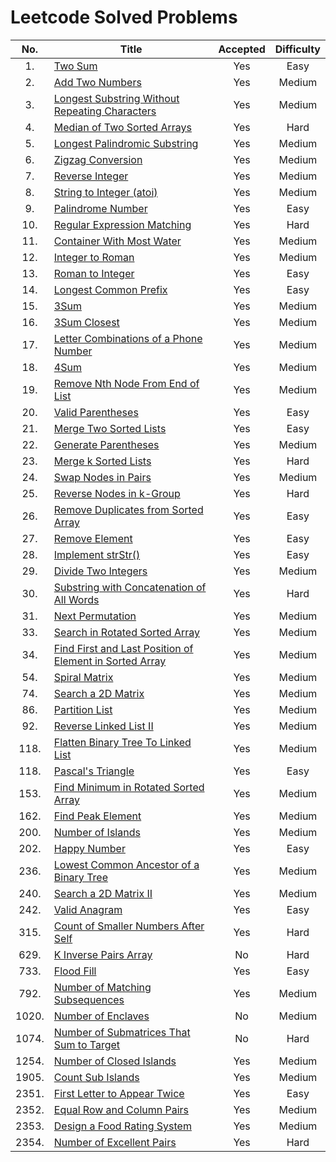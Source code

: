# Leetcode Solved Problems

|  No.  | Title                                                                                                                                              | Accepted | Difficulty |
| :---: | -------------------------------------------------------------------------------------------------------------------------------------------------- | :------: | :--------: |
|  1.   | [Two Sum](https://leetcode.com/problems/two-sum)                                                                                                   |   Yes    |    Easy    |
|  2.   | [Add Two Numbers](https://leetcode.com/add-two-numbers)                                                                                            |   Yes    |   Medium   |
|  3.   | [Longest Substring Without Repeating Characters](https://leetcode.com/problems/longest-substring-without-repeating-characters/)                    |   Yes    |   Medium   |
|  4.   | [Median of Two Sorted Arrays](https://leetcode.com/problems/median-of-two-sorted-arrays/)                                                          |   Yes    |    Hard    |
|  5.   | [Longest Palindromic Substring](https://leetcode.com/problems/longest-palindromic-substring/)                                                      |   Yes    |   Medium   |
|  6.   | [Zigzag Conversion](https://leetcode.com/problems/zigzag-conversion/)                                                                              |   Yes    |   Medium   |
|  7.   | [Reverse Integer](https://leetcode.com/problems/reverse-integer/)                                                                                  |   Yes    |   Medium   |
|  8.   | [String to Integer (atoi)](https://leetcode.com/problems/string-to-integer-atoi/submissions/)                                                      |   Yes    |   Medium   |
|  9.   | [Palindrome Number](https://leetcode.com/problems/palindrome-number/submissions/)                                                                  |   Yes    |    Easy    |
|  10.  | [Regular Expression Matching](https://leetcode.com/problems/regular-expression-matching/)                                                          |   Yes    |    Hard    |
|  11.  | [Container With Most Water](https://leetcode.com/problems/container-with-most-water/)                                                              |   Yes    |   Medium   |
|  12.  | [Integer to Roman](https://leetcode.com/problems/integer-to-roman/)                                                                                |   Yes    |   Medium   |
|  13.  | [Roman to Integer](https://leetcode.com/problems/roman-to-integer/)                                                                                |   Yes    |    Easy    |
|  14.  | [Longest Common Prefix](https://leetcode.com/problems/longest-common-prefix/submissions/)                                                          |   Yes    |    Easy    |
|  15.  | [3Sum](https://leetcode.com/problems/3sum)                                                                                                         |   Yes    |   Medium   |
|  16.  | [3Sum Closest](https://leetcode.com/problems/3sum-closest/)                                                                                        |   Yes    |   Medium   |
|  17.  | [Letter Combinations of a Phone Number](https://leetcode.com/problems/letter-combinations-of-a-phone-number/)                                      |   Yes    |   Medium   |
|  18.  | [4Sum](https://leetcode.com/problems/4sum)                                                                                                         |   Yes    |   Medium   |
|  19.  | [Remove Nth Node From End of List](https://leetcode.com/problems/remove-nth-node-from-end-of-list/)                                                |   Yes    |   Medium   |
|  20.  | [Valid Parentheses](https://leetcode.com/problems/valid-parentheses/)                                                                              |   Yes    |    Easy    |
|  21.  | [Merge Two Sorted Lists](https://leetcode.com/problems/merge-two-sorted-lists/)                                                                    |   Yes    |    Easy    |
|  22.  | [Generate Parentheses](https://leetcode.com/problems/generate-parentheses/)                                                                        |   Yes    |   Medium   |
|  23.  | [Merge k Sorted Lists](https://leetcode.com/problems/merge-k-sorted-lists/)                                                                        |   Yes    |    Hard    |
|  24.  | [Swap Nodes in Pairs](https://leetcode.com/problems/swap-nodes-in-pairs/)                                                                          |   Yes    |   Medium   |
|  25.  | [Reverse Nodes in k-Group](https://leetcode.com/problems/reverse-nodes-in-k-group/)                                                                |   Yes    |    Hard    |
|  26.  | [Remove Duplicates from Sorted Array](https://leetcode.com/problems/remove-duplicates-from-sorted-array/)                                          |   Yes    |    Easy    |
|  27.  | [Remove Element](https://leetcode.com/problems/remove-element/)                                                                                    |   Yes    |    Easy    |
|  28.  | [Implement strStr()](https://leetcode.com/problems/implement-strstr/)                                                                              |   Yes    |    Easy    |
|  29.  | [Divide Two Integers](https://leetcode.com/problems/divide-two-integers/)                                                                          |   Yes    |   Medium   |
|  30.  | [Substring with Concatenation of All Words](https://leetcode.com/problems/substring-with-concatenation-of-all-words/)                              |   Yes    |    Hard    |
|  31.  | [Next Permutation](https://leetcode.com/problems/next-permutation/)                                                                                |   Yes    |   Medium   |
|  33.  | [Search in Rotated Sorted Array](https://leetcode.com/problems/search-in-rotated-sorted-array/)                                                    |   Yes    |   Medium   |
|  34.  | [ Find First and Last Position of Element in Sorted Array](https://leetcode.com/problems/find-first-and-last-position-of-element-in-sorted-array/) |   Yes    |   Medium   |
|  54.  | [Spiral Matrix](https://leetcode.com/problems/spiral-matrix/)                                                                                      |   Yes    |   Medium   |
|  74.  | [Search a 2D Matrix](https://leetcode.com/problems/search-a-2d-matrix/)                                                                            |   Yes    |   Medium   |
|  86.  | [Partition List](https://leetcode.com/problems/partition-list/)                                                                                    |   Yes    |   Medium   |
|  92.  | [Reverse Linked List II](https://leetcode.com/problems/reverse-linked-list-ii)                                                                     |   Yes    |   Medium   |
| 118.  | [Flatten Binary Tree To Linked List](https://leetcode.com/problems/flatten-binary-tree-to-linked-list/)                                            |   Yes    |   Medium   |
| 118.  | [Pascal's Triangle](https://leetcode.com/problems/pascals-triangle/)                                                                               |   Yes    |    Easy    |
| 153.  | [Find Minimum in Rotated Sorted Array](https://leetcode.com/problems/find-minimum-in-rotated-sorted-array/)                                        |   Yes    |   Medium   |
| 162.  | [Find Peak Element](https://leetcode.com/problems/find-peak-element/)                                                                              |   Yes    |   Medium   |
| 200.  | [Number of Islands](https://leetcode.com/problems/number-of-islands/)                                                                              |   Yes    |   Medium   |
| 202.  | [Happy Number](https://leetcode.com/problems/happy-number/)                                                                                        |   Yes    |    Easy    |
| 236.  | [ Lowest Common Ancestor of a Binary Tree](https://leetcode.com/problems/lowest-common-ancestor-of-a-binary-tree/)                                 |   Yes    |   Medium   |
| 240.  | [Search a 2D Matrix II](https://leetcode.com/problems/search-a-2d-matrix-ii/)                                                                      |   Yes    |   Medium   |
| 242.  | [Valid Anagram](https://leetcode.com/problems/valid-anagram/)                                                                                      |   Yes    |    Easy    |
| 315.  | [Count of Smaller Numbers After Self](https://leetcode.com/problems/count-of-smaller-numbers-after-self/)                                          |   Yes    |    Hard    |
| 629.  | [K Inverse Pairs Array](https://leetcode.com/problems/k-inverse-pairs-array/)                                                                      |    No    |    Hard    |
| 733.  | [Flood Fill](https://leetcode.com/problems/flood-fill/)                                                                                            |   Yes    |    Easy    |
| 792.  | [ Number of Matching Subsequences](https://leetcode.com/problems/number-of-matching-subsequences/)                                                 |   Yes    |   Medium   |
| 1020. | [Number of Enclaves](https://leetcode.com/problems/number-of-enclaves/)                                                                            |    No    |   Medium   |
| 1074. | [Number of Submatrices That Sum to Target](https://leetcode.com/problems/number-of-submatrices-that-sum-to-target/)                                |    No    |    Hard    |
| 1254. | [Number of Closed Islands](https://leetcode.com/problems/number-of-closed-islands/)                                                                |   Yes    |   Medium   |
| 1905. | [Count Sub Islands](https://leetcode.com/problems/count-sub-islands/)                                                                              |   Yes    |   Medium   |
| 2351. | [First Letter to Appear Twice](https://leetcode.com/problems/first-letter-to-appear-twice/)                                                        |   Yes    |    Easy    |
| 2352. | [Equal Row and Column Pairs](https://leetcode.com/problems/equal-row-and-column-pairs/)                                                            |   Yes    |   Medium   |
| 2353. | [Design a Food Rating System](https://leetcode.com/problems/design-a-food-rating-system/)                                                          |   Yes    |   Medium   |
| 2354. | [Number of Excellent Pairs](https://leetcode.com/problems/number-of-excellent-pairs/)                                                              |   Yes    |    Hard    |
